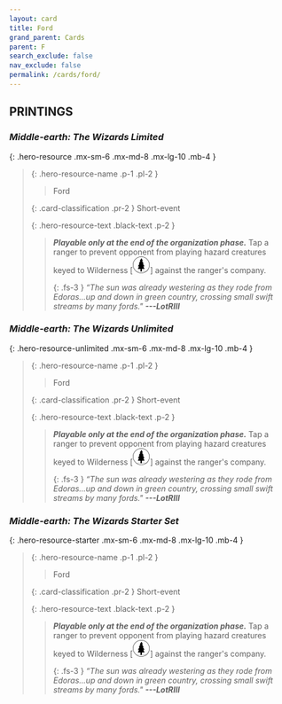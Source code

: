 ```yaml
---
layout: card
title: Ford
grand_parent: Cards
parent: F
search_exclude: false
nav_exclude: false
permalink: /cards/ford/
---
```


## PRINTINGS


### _Middle-earth: The Wizards Limited_

{: .hero-resource .mx-sm-6 .mx-md-8 .mx-lg-10 .mb-4 }
> {: .hero-resource-name .p-1 .pl-2 }
> > <div class="card-mp"></div>
> > <div class="card-name">Ford</div>
>
> {: .card-classification .pr-2 }
> Short-event
>
> {: .hero-resource-text .black-text .p-2 }
> > ***Playable only at the end of the organization phase.*** Tap a ranger to prevent opponent from playing hazard creatures keyed to Wilderness <nobr>[<img src="/assets/images/wilderness.svg">]</nobr> against the ranger's company. 
> > 
> > {: .fs-3 } 
> > _“The sun was already westering as they rode from Edoras...up and down in green country, crossing small swift streams by many fords."_ ***---&#65279;LotRIII*** 
> 

### _Middle-earth: The Wizards Unlimited_

{: .hero-resource-unlimited .mx-sm-6 .mx-md-8 .mx-lg-10 .mb-4 }
> {: .hero-resource-name .p-1 .pl-2 }
> > <div class="card-mp"></div>
> > <div class="card-name">Ford</div>
>
> {: .card-classification .pr-2 }
> Short-event
>
> {: .hero-resource-text .black-text .p-2 }
> > ***Playable only at the end of the organization phase.*** Tap a ranger to prevent opponent from playing hazard creatures keyed to Wilderness <nobr>[<img src="/assets/images/wilderness.svg">]</nobr> against the ranger's company. 
> > 
> > {: .fs-3 } 
> > _“The sun was already westering as they rode from Edoras...up and down in green country, crossing small swift streams by many fords."_ ***---&#65279;LotRIII*** 
> 

### _Middle-earth: The Wizards Starter Set_

{: .hero-resource-starter .mx-sm-6 .mx-md-8 .mx-lg-10 .mb-4 }
> {: .hero-resource-name .p-1 .pl-2 }
> > <div class="card-mp"></div>
> > <div class="card-name">Ford</div>
>
> {: .card-classification .pr-2 }
> Short-event
>
> {: .hero-resource-text .black-text .p-2 }
> > ***Playable only at the end of the organization phase.*** Tap a ranger to prevent opponent from playing hazard creatures keyed to Wilderness <nobr>[<img src="/assets/images/wilderness.svg">]</nobr> against the ranger's company. 
> > 
> > {: .fs-3 } 
> > _“The sun was already westering as they rode from Edoras...up and down in green country, crossing small swift streams by many fords."_ ***---&#65279;LotRIII*** 
> 
